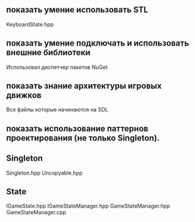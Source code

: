 ## показать умение использовать STL
KeyboardState.hpp

## показать умение подключать и использовать внешние библиотеки
Использовал диспетчер пакетов NuGet

## показать знание архитектуры игровых движков
Все файлы которые начинаются на SDL

## показать использование паттернов проектирования (не только Singleton).

## Singleton
Singleton.hpp
Uncopyable.hpp

## State
IGameState.hpp
IGameStateManager.hpp
GameStateManager.hpp
GameStateManager.cpp
